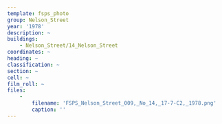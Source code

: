 ```yaml
---
template: fsps_photo
group: Nelson_Street
year: '1978'
description: ~
buildings:
    - Nelson_Street/14_Nelson_Street
coordinates: ~
heading: ~
classification: ~
section: ~
cell: ~
film_roll: ~
files:
    -
        filename: 'FSPS_Nelson_Street_009,_No_14,_17-7-C2,_1978.png'
        caption: ''
---
```

